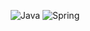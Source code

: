 <div align="center">
</div>
<!-- <img align="left" width="400" height="400" src="https://media.giphy.com/media/USV0ym3bVWQJJmNu3N/giphy.gif"> -->
<p align="center">
 <img src="https://img.shields.io/badge/java-000000.svg?style=for-the-badge&logo=java&logoColor=white" alt="Java" title="Java">
 <img src="https://img.shields.io/badge/spring-000000.svg?style=for-the-badge&logo=spring&logoColor=white" alt="Spring" title="Spring">
 </p>
 
 <!--	![JavaScript](https://img.shields.io/badge/javascript-000000.svg?style=for-the-badge&logo=javascript&logoColor=%23F7DF1E)-->
